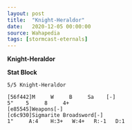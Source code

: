 ```yaml
---
layout: post
title:  "Knight-Heraldor"
date:   2020-12-05 00:00:00
source: Wahapedia
tags: [stormcast-eternals]
---
```


**Knight-Heraldor**

**Stat Block**
```
5/5 Knight-Heraldor
```

```
[56f442]M     W     B     Sa    [-]
5"    5     8     4+    
[e85545]Weapons[-]
[c6c930]Sigmarite Broadsword[-]
1"     A:4    H:3+   W:4+   R:-1   D:1   
```
    